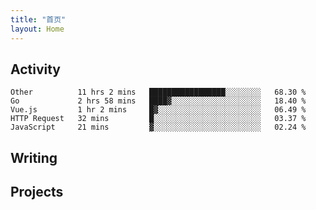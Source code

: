 ```yaml
---
title: "首页"
layout: Home
---
```


## Activity
<!--START_SECTION:waka-->
```text
Other          11 hrs 2 mins   █████████████████░░░░░░░░   68.30 % 
Go             2 hrs 58 mins   ████▓░░░░░░░░░░░░░░░░░░░░   18.40 % 
Vue.js         1 hr 2 mins     █▓░░░░░░░░░░░░░░░░░░░░░░░   06.49 % 
HTTP Request   32 mins         █░░░░░░░░░░░░░░░░░░░░░░░░   03.37 % 
JavaScript     21 mins         ▓░░░░░░░░░░░░░░░░░░░░░░░░   02.24 % 
```
<!--END_SECTION:waka-->

## Writing
<PindedPosts />

## Projects
<Projects />

